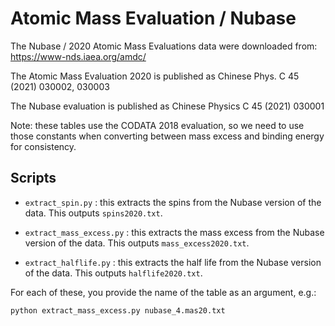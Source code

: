 # Atomic Mass Evaluation / Nubase

The Nubase / 2020 Atomic Mass Evaluations data were downloaded from:
https://www-nds.iaea.org/amdc/

The Atomic Mass Evaluation 2020 is published as Chinese Phys. C 45 (2021) 030002, 030003

The Nubase evaluation is published as Chinese Physics C 45 (2021) 030001

Note: these tables use the CODATA 2018 evaluation, so we need to use
those constants when converting between mass excess and binding energy
for consistency.

## Scripts

* `extract_spin.py` : this extracts the spins from the Nubase version
  of the data.  This outputs `spins2020.txt`.

* `extract_mass_excess.py` : this extracts the mass excess from the
  Nubase version of the data.  This outputs `mass_excess2020.txt`.

* `extract_halflife.py` : this extracts the half life from the Nubase
  version of the data.  This outputs `halflife2020.txt`.

For each of these, you provide the name of the table as an argument, e.g.:

```
python extract_mass_excess.py nubase_4.mas20.txt
```
